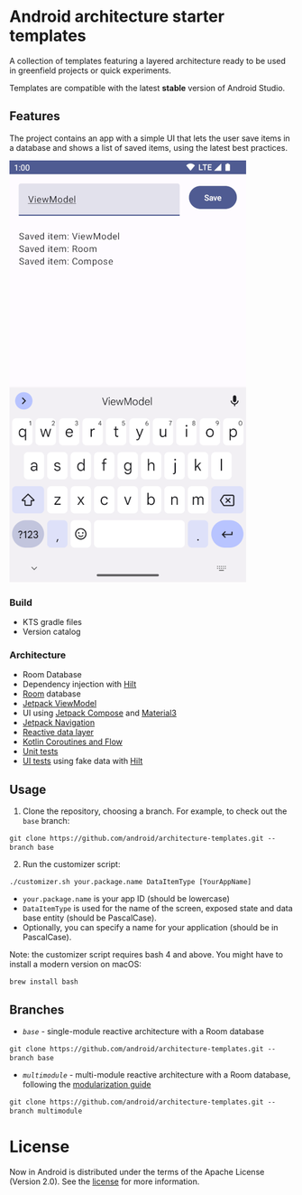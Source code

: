 Android architecture starter templates
==================

A collection of templates featuring a layered architecture ready to be used in greenfield projects
or quick experiments.

Templates are compatible with the latest **stable** version of Android Studio.

## Features

The project contains an app with a simple UI that lets the user save items in a database and shows
a list of saved items, using the latest best practices.

<img src="screenshot.png" alt="App screenshot" width="420" />

### Build

* KTS gradle files
* Version catalog

### Architecture

* Room Database
* Dependency injection with [Hilt](https://developer.android.com/training/dependency-injection/hilt-android)
* [Room](https://developer.android.com/training/data-storage/room) database
* [Jetpack ViewModel](https://developer.android.com/topic/libraries/architecture/viewmodel)
* UI using [Jetpack Compose](https://developer.android.com/jetpack/compose) and
[Material3](https://developer.android.com/jetpack/androidx/releases/compose-material3)
* [Jetpack Navigation](https://developer.android.com/jetpack/compose/navigation)
* [Reactive data layer](https://developer.android.com/topic/architecture/data-layer)
* [Kotlin Coroutines and Flow](https://developer.android.com/kotlin/coroutines)
* [Unit tests](https://developer.android.com/training/testing/local-tests)
* [UI tests](https://developer.android.com/jetpack/compose/testing) using fake data with
[Hilt](https://developer.android.com/training/dependency-injection/hilt-testing)

## Usage

1. Clone the repository, choosing a branch. For example, to check out the `base` branch:

```
git clone https://github.com/android/architecture-templates.git --branch base
```

2. Run the customizer script:

```
./customizer.sh your.package.name DataItemType [YourAppName]
```

* `your.package.name` is your app ID (should be lowercase)
* `DataItemType` is used for the name of the screen, exposed state and data base entity
(should be PascalCase).
* Optionally, you can specify a name for your application (should be in PascalCase).

Note: the customizer script requires bash 4 and above. You might have to install a modern version
on macOS:

```
brew install bash
```

## Branches

* *`base`* - single-module reactive architecture with a Room database

```
git clone https://github.com/android/architecture-templates.git --branch base
```

* *`multimodule`* - multi-module reactive architecture with a Room database, following the
[modularization guide](https://developer.android.com/topic/modularization)

```
git clone https://github.com/android/architecture-templates.git --branch multimodule
```

# License

Now in Android is distributed under the terms of the Apache License (Version 2.0). See the
[license](LICENSE) for more information.

